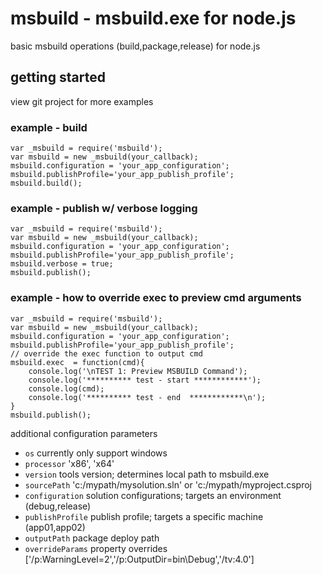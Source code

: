 # msbuild - msbuild.exe for node.js

basic msbuild operations (build,package,release) for node.js

## getting started
view git project for more examples


### example - build
```
var _msbuild = require('msbuild');
var msbuild = new _msbuild(your_callback); 
msbuild.configuration = 'your_app_configuration';
msbuild.publishProfile='your_app_publish_profile';
msbuild.build();
```

### example - publish w/ verbose logging
```
var _msbuild = require('msbuild');
var msbuild = new _msbuild(your_callback);
msbuild.configuration = 'your_app_configuration';
msbuild.publishProfile='your_app_publish_profile';
msbuild.verbose = true; 
msbuild.publish();
```

### example - how to override exec to preview cmd arguments
```
var _msbuild = require('msbuild');
var msbuild = new _msbuild(your_callback);
msbuild.configuration = 'your_app_configuration';
msbuild.publishProfile='your_app_publish_profile';
// override the exec function to output cmd 
msbuild.exec  = function(cmd){
	console.log('\nTEST 1: Preview MSBUILD Command');
	console.log('********** test - start ************');
	console.log(cmd);
	console.log('********** test - end  ************\n');
}
msbuild.publish();
```

additional configuration parameters
- `os` currently only support windows
- `processor` 	'x86', 'x64'
- `version`	tools version; determines local path to msbuild.exe
- `sourcePath`  'c:/mypath/mysolution.sln'   or   'c:/mypath/myproject.csproj
- `configuration` 	solution configurations; targets an environment (debug,release)  
- `publishProfile`  publish profile; targets a specific machine (app01,app02)
- `outputPath`  package deploy path
- `overrideParams`  property overrides ['/p:WarningLevel=2','/p:OutputDir=bin\Debug','/tv:4.0']  
